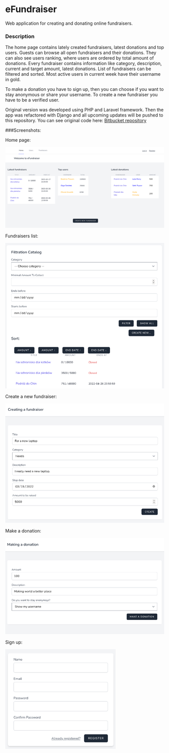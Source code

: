 # eFundraiser
Web application for creating and donating online fundraisers.
### Description
The home page contains lately created fundraisers, latest
donations and top users. Guests can browse all open fundraisers 
and their donations. They can also see users ranking, where users 
are ordered by total amount of donations. Every fundraiser contains
information like category, description, current and target amount,
latest donations. List of fundraisers can be filtered and sorted. 
Most active users in current week have their username in gold.

To make a donation you have to sign up, then you can choose if you
want to stay anonymous or share your username. To create a new fundraiser
you have to be a verified user.


Original version was developed using PHP and Laravel framework. 
Then the app was refactored with Django and all upcoming updates
will be pushed to this repository. You can see original code here:
[Bitbucket repository](https://bitbucket.org/kzarnowski/php_2021_przeprowadzanie_zbiorek_pienieznych_online/src/master/)

###Screenshots:

Home page:

<img src="showcase/home.png" alt="drawing" width="1000"/>

Fundraisers list:

<img src="showcase/fundraisers.png" alt="drawing" width="600"/>

Create a new fundraiser:

<img src="showcase/create.png" alt="drawing" width="600"/>

Make a donation:

<img src="showcase/donation.png" alt="drawing" width="600"/>

Sign up:

<img src="showcase/register.png" alt="drawing" width="350"/>


